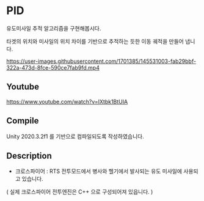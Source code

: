 # PID

유도미사일 추적 알고리즘을 구현해봅시다.

타겟의 위치와 미사일의 위치 차이를 기반으로 추적하는 듯한 이동 궤적을 만들어 냅니다.

https://user-images.githubusercontent.com/1701385/145531003-fab29bbf-322a-473d-8fce-590ce7fab9fd.mp4

## Youtube

https://www.youtube.com/watch?v=IXtbk1BtUIA


## Compile

Unity 2020.3.2f1 를 기반으로 컴파일되도록 작성하였습니다.

## Description

- 크로스파이어 : RTS 전투모드에서 병사와 헬기에서 발사되는 유도 미사일에 사용되고 있습니다.

( 실제 크로스파이어 전투엔진은 C++ 으로 구성되어져 있읍니다. )
